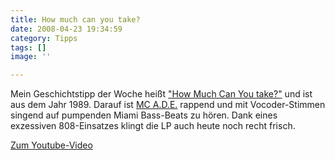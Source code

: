 ```yaml
---
title: How much can you take?
date: 2008-04-23 19:34:59
category: Tipps
tags: []
image: ''

---
```


Mein Geschichtstipp der Woche heißt ["How Much Can You take?"](http://www.raphistory.net/index.php?inc=records&operation=details&ID=838) und ist aus dem Jahr 1989. Darauf ist [MC A.D.E.](http://www.raphistory.net/index.php?inc=artists&ID=256) rappend und mit Vocoder-Stimmen singend auf pumpenden Miami Bass-Beats zu hören. Dank eines exzessiven 808-Einsatzes klingt die LP auch heute noch recht frisch.  

  

[Zum Youtube-Video](http://www.youtube.com/watch?v=fYHIFBwmzYE)
